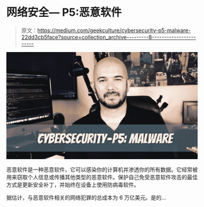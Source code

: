 # 网络安全— P5:恶意软件

> 原文：<https://medium.com/geekculture/cybersecurity-p5-malware-22dd3cb5face?source=collection_archive---------8----------------------->

![](img/c6a78ef18c434379a9c2217522b73da1.png)

恶意软件是一种恶意软件，它可以感染你的计算机并渗透你的所有数据。它经常被用来窃取个人信息或传播其他类型的恶意软件。保护自己免受恶意软件攻击的最佳方式是更新安全补丁，并始终在设备上使用防病毒软件。

据估计，与恶意软件相关的网络犯罪的总成本为 6 万亿美元。是的…